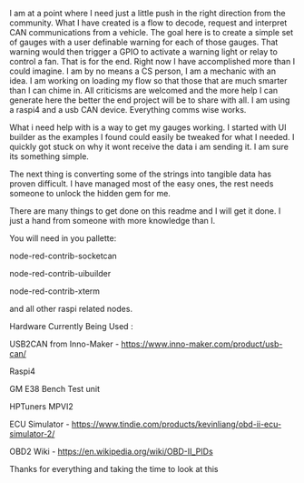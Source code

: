 I am at a point where I need just a little push in the right direction from the community. What I have created is a flow to decode, request and interpret CAN communications from a vehicle. The goal here is to create a simple set of gauges with a user definable warning for each of those gauges. That warning would then trigger a GPIO to activate a warning light or relay to control a fan. That is for the end. Right now I have accomplished more than I could imagine. I am by no means a CS person, I am a mechanic with an idea. I am working on loading my flow so that those that are much smarter than I can chime in. All criticisms are welcomed and the more help I can generate here the better the end project will be to share with all. I am using a raspi4 and a usb CAN device. Everything comms wise works.

What i need help with is a way to get my gauges working. I started with UI builder as the examples I found could easily be tweaked for what I needed. I quickly got stuck on why it wont receive the data i am sending it. I am sure its something simple.

The next thing is converting some of the strings into tangible data has proven difficult. I have managed most of the easy ones, the rest needs someone to unlock the hidden gem for me.

There are many things to get done on this readme and I will get it done. I just a hand from someone with more knowledge than I. 

You will need in you pallette:

  node-red-contrib-socketcan
  
  node-red-contrib-uibuilder
  
  node-red-contrib-xterm
  
  and all other raspi related nodes.



Hardware Currently Being Used :
  
  USB2CAN from Inno-Maker - https://www.inno-maker.com/product/usb-can/
  
  Raspi4
  
  GM E38 Bench Test unit
  
  HPTuners MPVI2
  
  ECU Simulator - https://www.tindie.com/products/kevinliang/obd-ii-ecu-simulator-2/



OBD2 Wiki - https://en.wikipedia.org/wiki/OBD-II_PIDs









Thanks for everything and taking the time to look at this
